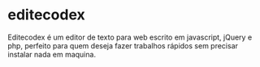 # editecodex
Editecodex é um editor de texto para web escrito em javascript, jQuery e php, perfeito para quem deseja fazer trabalhos rápidos sem precisar instalar nada em maquina. 

